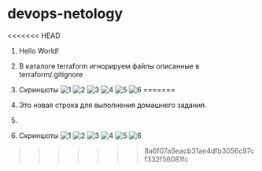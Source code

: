 # devops-netology
<<<<<<< HEAD
1. Hello World!

2. В каталоге terraform игнорируем файлы описанные в terraform/.gitignore

3. Скриншоты
![1](https://github.com/Reqroot-pro/devops-netology/blob/main/git/01/images/1.png)
![2](https://github.com/Reqroot-pro/devops-netology/blob/main/git/01/images/2.png)
![3](https://github.com/Reqroot-pro/devops-netology/blob/main/git/01/images/3.png)
![4](https://github.com/Reqroot-pro/devops-netology/blob/main/git/01/images/4.png)
![5](https://github.com/Reqroot-pro/devops-netology/blob/main/git/01/images/5.png)
![6](https://github.com/Reqroot-pro/devops-netology/blob/main/git/01/images/6.png)
=======
1. Это новая строка для выполнения домашнего задания.

2. 

3. Скриншоты
![1](https://github.com/Reqroot-pro/devops-netology/blob/main/git/02/images/1.png)
![2](https://github.com/Reqroot-pro/devops-netology/blob/main/git/02/images/2.png)
![3](https://github.com/Reqroot-pro/devops-netology/blob/main/git/02/images/3.png)
![4](https://github.com/Reqroot-pro/devops-netology/blob/main/git/02/images/4.png)
![5](https://github.com/Reqroot-pro/devops-netology/blob/main/git/02/images/5.png)
![6](https://github.com/Reqroot-pro/devops-netology/blob/main/git/02/images/6.png)
>>>>>>> 8a6f07a9eacb31ae4dfb3056c97cf332f56081fc

